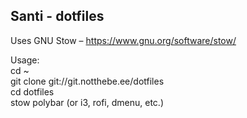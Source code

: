 Santi - dotfiles
----------------

Uses GNU Stow – https://www.gnu.org/software/stow/

Usage:  
cd ~  
git clone git://git.notthebe.ee/dotfiles   
cd dotfiles  
stow polybar (or i3, rofi, dmenu, etc.)
